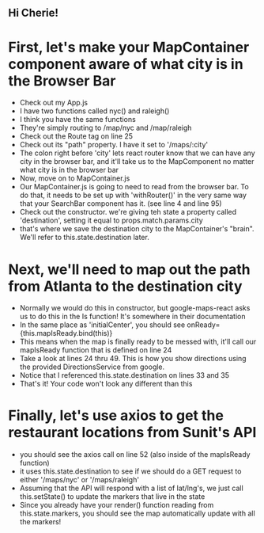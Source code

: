 ## Hi Cherie!

# First, let's make your MapContainer component aware of what city is in the Browser Bar

- Check out my App.js
- I have two functions called nyc() and raleigh()
- I think you have the same functions
- They're simply routing to /map/nyc and /map/raleigh
- Check out the Route tag on line 25
- Check out its "path" property. I have it set to '/maps/:city'
- The colon right before 'city' lets react router know that we can have any city in the browser bar, and it'll take us to the MapComponent no matter what city is in the browser bar
- Now, move on to MapContainer.js
- Our MapContainer.js is going to need to read from the browser bar. To do that, it needs to be set up with 'withRouter()' in the very same way that your SearchBar component has it. (see line 4 and line 95)
- Check out the constructor. we're giving teh state a property called 'destination', setting it equal to props.match.params.city
- that's where we save the destination city to the MapContainer's "brain". We'll refer to this.state.destination later.

# Next, we'll need to map out the path from Atlanta to the destination city

- Normally we would do this in constructor, but google-maps-react asks us to do this in the Is function! It's somewhere in their documentation
- In the same place as 'initialCenter', you should see onReady={this.mapIsReady.bind(this)} 
- This means when the map is finally ready to be messed with, it'll call our mapIsReady function that is defined on line 24
- Take a look at lines 24 thru 49. This is how you show directions using the provided DirectionsService from google. 
- Notice that I referenced this.state.destination on lines 33 and 35
- That's it! Your code won't look any different than this

# Finally, let's use axios to get the restaurant locations from Sunit's API

- you should see the axios call on line 52 (also inside of the mapIsReady function)
- it uses this.state.destination to see if we should do a GET request to either '/maps/nyc' or '/maps/raleigh'
- Assuming that the API will respond with a list of lat/lng's, we just call this.setState() to update the markers that live in the state
- Since you already have your render() function reading from this.state.markers, you should see the map automatically update with all the markers!